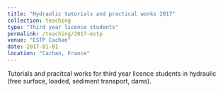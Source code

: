 ```yaml
---
title: "Hydraulic tutorials and practical works 2017"
collection: teaching
type: "Third year licence students"
permalink: /teaching/2017-estp
venue: "ESTP Cachan"
date: 2017-01-01
location: "Cachan, France"
---
```


Tutorials and pracitcal works for third year licence students in hydraulic (free surface, loaded, sediment transport, dams).

